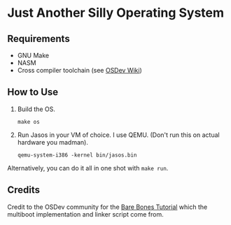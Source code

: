 # Just Another Silly Operating System

## Requirements
- GNU Make
- NASM
- Cross compiler toolchain (see [OSDev Wiki](https://wiki.osdev.org/GCC_Cross-Compiler))

## How to Use
1. Build the OS.

    ```make os```

2. Run Jasos in your VM of choice. I use QEMU. (Don't run this on actual hardware you madman).

    ```qemu-system-i386 -kernel bin/jasos.bin```

Alternatively, you can do it all in one shot with `make run`.

## Credits
Credit to the OSDev community for the [Bare Bones Tutorial](https://wiki.osdev.org/Bare_Bones) which the multiboot implementation and linker script come from.